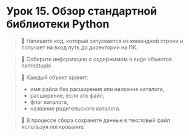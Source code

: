 # Урок 15. Обзор стандартной библиотеки Python
> 📌 Напишите код, который запускается из командной строки и получает на вход путь до директории на ПК.

> 📌 Соберите информацию о содержимом в виде объектов namedtuple.

> 📌 Каждый объект хранит:
> - имя файла без расширения или название каталога,
> - расширение, если это файл,
> - флаг каталога,
> - название родительского каталога.

> 📌 В процессе сбора сохраните данные в текстовый файл используя логирование.